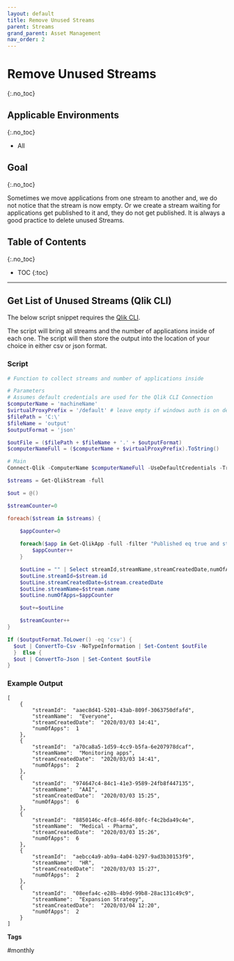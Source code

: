 ```yaml
---
layout: default
title: Remove Unused Streams
parent: Streams
grand_parent: Asset Management
nav_order: 2
---
```


# Remove Unused Streams <i class="fas fa-file-code fa-xs" title="API | Requires Script"></i>
{:.no_toc}

## Applicable Environments
{:.no_toc}
* All

## Goal
{:.no_toc}

Sometimes we move applications from one stream to another and, we do not notice that the stream is now empty. Or we create a stream waiting for applications get published to it and, they do not get published. It is always a good practice to delete unused Streams.

## Table of Contents
{:.no_toc}

* TOC
{:toc}
-------------------------

## Get List of Unused Streams (Qlik CLI) <i class="fas fa-file-code fa-xs" title="API | Requires Script"></i>

The below script snippet requires the [Qlik CLI](../../tooling/qlik_cli.md).

The script will bring all streams and the number of applications inside of each one. The script will then store the output into the location of your choice in either csv or json format.

### Script
```powershell
# Function to collect streams and number of applications inside

# Parameters
# Assumes default credentials are used for the Qlik CLI Connection
$computerName = 'machineName'
$virtualProxyPrefix = '/default' # leave empty if windows auth is on default VP
$filePath = 'C:\'
$fileName = 'output'
$outputFormat = 'json'

$outFile = ($filePath + $fileName + '.' + $outputFormat)
$computerNameFull = ($computerName + $virtualProxyPrefix).ToString()

# Main
Connect-Qlik -ComputerName $computerNameFull -UseDefaultCredentials -TrustAllCerts

$streams = Get-QlikStream -full

$out = @()

$streamCounter=0

foreach($stream in $streams) {
    
    $appCounter=0

    foreach($app in Get-QlikApp -full -filter "Published eq true and stream.name eq '$($stream.name)' ") {
        $appCounter++
    }

    $outLine = "" | Select streamId,streamName,streamCreatedDate,numOfApps
    $outLine.streamId=$stream.id
    $outLine.streamCreatedDate=$stream.createdDate
    $outLine.streamName=$stream.name
    $outLine.numOfApps=$appCounter

    $out+=$outLine

    $streamCounter++
}

If ($outputFormat.ToLower() -eq 'csv') {
  $out | ConvertTo-Csv -NoTypeInformation | Set-Content $outFile
  }  Else {
  $out | ConvertTo-Json | Set-Content $outFile
} 
```

### Example Output
```
[
    {
        "streamId":  "aaec8d41-5201-43ab-809f-3063750dfafd",
        "streamName":  "Everyone",
        "streamCreatedDate":  "2020/03/03 14:41",
        "numOfApps":  1
    },
    {
        "streamId":  "a70ca8a5-1d59-4cc9-b5fa-6e207978dcaf",
        "streamName":  "Monitoring apps",
        "streamCreatedDate":  "2020/03/03 14:41",
        "numOfApps":  2
    },
    {
        "streamId":  "974647c4-84c1-41e3-9589-24fb8f447135",
        "streamName":  "AAI",
        "streamCreatedDate":  "2020/03/03 15:25",
        "numOfApps":  6
    },
    {
        "streamId":  "8850146c-4fc8-46fd-80fc-f4c2bda49c4e",
        "streamName":  "Medical - Pharma",
        "streamCreatedDate":  "2020/03/03 15:26",
        "numOfApps":  6
    },
    {
        "streamId":  "aebcc4a9-ab9a-4a04-b297-9ad3b30153f9",
        "streamName":  "HR",
        "streamCreatedDate":  "2020/03/03 15:27",
        "numOfApps":  2
    },
    {
        "streamId":  "08eefa4c-e28b-4b9d-99b8-28ac131c49c9",
        "streamName":  "Expansion Strategy",
        "streamCreatedDate":  "2020/03/04 12:20",
        "numOfApps":  2
    }
]
```

**Tags**

#monthly
